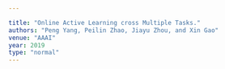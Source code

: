 ```yaml
---

title: "Online Active Learning cross Multiple Tasks."
authors: "Peng Yang, Peilin Zhao, Jiayu Zhou, and Xin Gao"
venue: "AAAI"
year: 2019
type: "normal"
---
```

